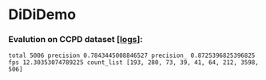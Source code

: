 # DiDiDemo

### Evalution on CCPD dataset [[logs]](https://github.com/OrangeSodahub/DiDiDemo/blob/master/backup_test.log):
```
total 5006 precision 0.7843445008846527 precision_ 0.8725396825396825
fps 12.30353074789225 count_list [193, 280, 73, 39, 41, 64, 212, 3598, 506]
```
